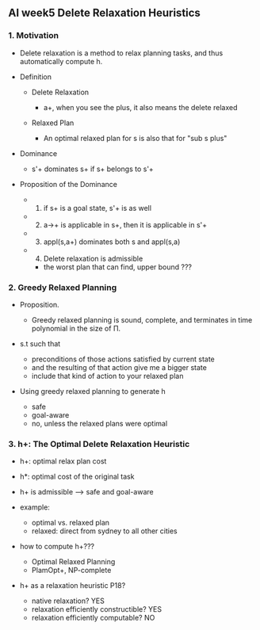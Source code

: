## AI week5 Delete Relaxation Heuristics

### 1. Motivation
+ Delete relaxation is a method to relax planning tasks, and thus automatically compute h.

+ Definition
	- Delete Relaxation
		- a+, when you see the plus, it also means the delete relaxed

	- Relaxed Plan
		- An optimal relaxed plan for s is also that for "sub s plus"

+ Dominance
	- s'+ dominates s+ if s+ belongs to s'+

+ Proposition of the Dominance
	- 1) if s+ is a goal state, s'+ is as well
	- 2) a->+ is applicable in s+, then it is applicable in s'+
	- 3) appl(s,a+) dominates both s and appl(s,a)
	- 4) Delete relaxation is admissible
		- the worst plan that can find, upper bound ???

### 2. Greedy Relaxed Planning
+ Proposition. 
	- Greedy relaxed planning is sound, complete, and terminates in time polynomial in the size of Π.

+ s.t such that
	- preconditions of those actions satisfied by current state
	- and the resulting of that action give me a bigger state
	- include that kind of action to your relaxed plan

+ Using greedy relaxed planning to generate h
	- safe
	- goal-aware
	- no, unless the relaxed plans were optimal

### 3. h+: The Optimal Delete Relaxation Heuristic
+ h+: optimal relax plan cost
+ h\*: optimal cost of the original task
+ h+ is admissible --> safe and goal-aware


+ example:
	- optimal vs. relaxed plan
	- relaxed: direct from sydney to all other cities

+ how to compute h+???
	- Optimal Relaxed Planning
	- PlamOpt+, NP-complete

+ h+ as a relaxation heuristic P18?
	- native relaxation? YES
	- relaxation efficiently constructible? YES
	- relaxation efficiently computable? NO 
